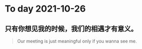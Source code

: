 
# To day 2021-10-26


## 只有你想见我的时候，我们的相遇才有意义。
> Our meeting is just meaningful only if you wanna see me. 

    
